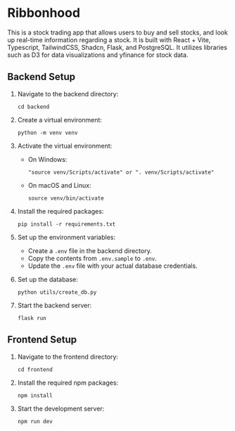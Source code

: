 # Ribbonhood

This is a stock trading app that allows users to buy and sell stocks, and look up real-time information regarding a stock. It is built with React + Vite, Typescript, TailwindCSS, Shadcn, Flask, and PostgreSQL.
It utilizes libraries such as D3 for data visualizations and yfinance for stock data.

## Backend Setup

1. Navigate to the backend directory:

   ```
   cd backend
   ```

2. Create a virtual environment:

   ```
   python -m venv venv
   ```

3. Activate the virtual environment:

   - On Windows:
     ```
     "source venv/Scripts/activate" or ". venv/Scripts/activate"
     ```
   - On macOS and Linux:
     ```
     source venv/bin/activate
     ```

4. Install the required packages:

   ```
   pip install -r requirements.txt
   ```

5. Set up the environment variables:

   - Create a `.env` file in the backend directory.
   - Copy the contents from `.env.sample` to `.env`.
   - Update the `.env` file with your actual database credentials.

6. Set up the database:

   ```
   python utils/create_db.py
   ```

7. Start the backend server:
   ```
   flask run
   ```

## Frontend Setup

1. Navigate to the frontend directory:

   ```
   cd frontend
   ```

2. Install the required npm packages:

   ```
   npm install
   ```

3. Start the development server:
   ```
   npm run dev
   ```
